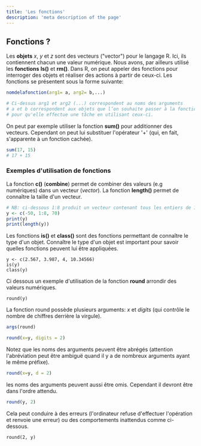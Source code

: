 ```yaml
---
title: 'Les fonctions'
description: 'meta description of the page'
---
```


## Fonctions ? 

Les **objets** $x$, $y$ et $z$ sont des vecteurs ("vector") pour le langage R. Ici, ils contiennent chacun une valeur numérique. Nous avons, par ailleurs utilisé les **fonctions** **ls()** et **rm()**. Dans R, on peut appeler des fonctions pour interroger des objets et réaliser des actions à partir de ceux-ci. Les fonctions se présentent sous la forme suivante:

```r
nomdelafonction(arg1= a, arg2= b,...)

# Ci-dessus arg1 et arg2 (...) correspondent au noms des arguments
# a et b correspondent aux objets que l’on souhaite passer à la fonction
# pour qu'elle effectue une tâche en utilisant ceux-ci.

```

On peut par exemple utiliser la fonction **sum()** pour additionner des vecteurs. Cependant on peut lui substituer l'opérateur '+' (qui, en fait, s'apparente à un fonction cachée).

```r
sum(17, 15)
# 17 + 15
```

### Exemples d'utilisation de fonctions

La fonction **c()** (**combine**) permet de combiner des valeurs (e.g numériques) dans un vecteur (*vector*). La fonction **length()** permet de connaître la taille d'un vecteur.


```r
# NB: ci-dessous 1:8 produit un vecteur contenant tous les entiers de 1 à 8.
y <- c(-50, 1:8, 70)
print(y)
print(length(y))
```

Les fonctions **is()** et **class()** sont des fonctions permettant de connaître le type d'un objet. Connaître le type d'un objet est important pour savoir quelles fonctions peuvent lui être appliquées.

```
y <- c(2.567, 3.987, 4, 10.34566)
is(y)
class(y)
```

Ci dessous un exemple d'utilisation de la fonction **round** arrondir des valeurs numériques.

```{r fonction3, exercise=TRUE, exercise.setup = "fonction1"}
round(y)
```

La fonction round possède plusieurs arguments: $x$ et $digits$ (qui contrôle le nombre de chiffres derrière la virgule).

```r
args(round)
```

```r
round(x=y, digits = 2)
```

Notez que les noms des arguments peuvent être abrégés (attention l'abréviation peut être ambiguë quand il y a de nombreux arguments ayant le même préfixe).

```r
round(x=y, d = 2)
```

les noms des arguments peuvent aussi être omis. Cependant il devront être dans l'ordre attendu.

```r
round(y, 2)
```

Cela peut conduire à des erreurs (l'ordinateur refuse d'effectuer l'opération et renvoie une erreur) ou des comportements inattendus comme ci-dessous.

```{r fonction5, exercise=TRUE, exercise.setup = "fonction1"}
round(2, y)
```